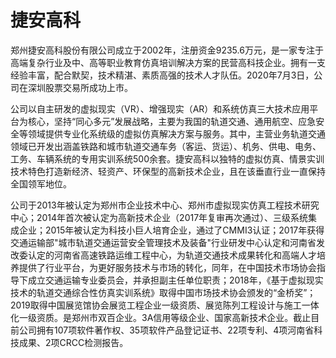 # 捷安高科

郑州捷安高科股份有限公司成立于2002年，注册资金9235.6万元，是一家专注于高端复杂行业及中、高等职业教育仿真培训解决方案的民营高科技企业。拥有一支经验丰富，配合默契，技术精湛、素质高强的技术人才队伍。2020年7月3日，公司在深圳股票交易所成功上市。

公司以自主研发的虚拟现实（VR）、增强现实（AR）和系统仿真三大技术应用平台为核心，坚持“同心多元”发展战略，主要为我国的轨道交通、通用航空、应急安全等领域提供专业化系统级的虚拟仿真解决方案与服务。其中，主营业务轨道交通领域已开发出涵盖铁路和城市轨道交通车务（客运、货运）、机务、供电、电务、工务、车辆系统的专用实训系统500余套。捷安高科以独特的虚拟仿真、情景实训技术特色打造新经济、轻资产、环保型的高新技术企业，且在该垂直行业一直保持全国领军地位。

公司于2013年被认定为郑州市企业技术中心、郑州市虚拟现实仿真工程技术研究中心；2014年首次被认定为高新技术企业（2017年复审再次通过）、三级系统集成企业；2015年被认定为科技小巨人培育企业，通过了CMMI3认证；2017年获得交通运输部"城市轨道交通运营安全管理技术及装备"行业研发中心认定和河南省发改委认定的河南省高速铁路运维工程中心，为轨道交通技术成果转化和高端人才培养提供了行业平台，为更好服务技术与市场的转化，同年，在中国技术市场协会指导下成立交通运输专业委员会，并承担副主任单位职责；2018年，《基于虚拟现实技术的轨道交通综合性仿真实训系统》取得中国市场技术协会颁发的“金桥奖”；2019取得中国展览馆协会展览工程企业一级资质、展览陈列工程设计与施工一体化一级资质。是郑州市双百企业。3A信用等级企业、国家高新技术企业。截止目前公司拥有107项软件著作权、35项软件产品登记证书、22项专利、4项河南省科技成果、2项CRCC检测报告。
